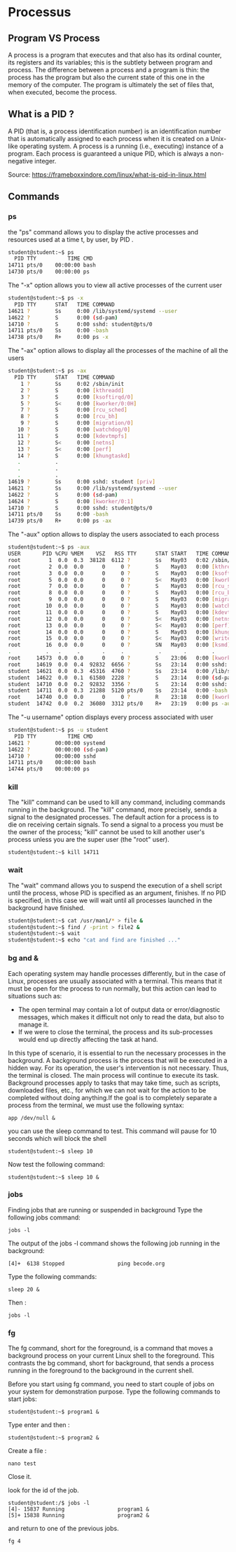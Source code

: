 
# Processus

## Program VS Process
A process is a program that executes and that also has its ordinal counter, its registers and its variables; this is the subtlety between program and process. The difference between a process and a program is thin: the process has the program but also the current state of this one in the memory of the computer. The program is ultimately the set of files that, when executed, become the process.

## What is a PID ?
A PID (that is, a process identification number) is an identification number that is automatically assigned to each process when it is created on a Unix-like operating system. A process is a running (i.e., executing) instance of a program. Each process is guaranteed a unique PID, which is always a non-negative integer.

Source: https://frameboxxindore.com/linux/what-is-pid-in-linux.html

## Commands

### ps
the "ps" command allows you to display the active processes and resources used at a time t, by user, by PID .

````sh
student@student:~$ ps
  PID TTY          TIME CMD
14711 pts/0    00:00:00 bash
14730 pts/0    00:00:00 ps
````

The "-x" option allows you to view all active processes of the current user
````sh
student@student:~$ ps -x
  PID TTY      STAT   TIME COMMAND
14621 ?        Ss     0:00 /lib/systemd/systemd --user
14622 ?        S      0:00 (sd-pam)
14710 ?        S      0:00 sshd: student@pts/0
14711 pts/0    Ss     0:00 -bash
14738 pts/0    R+     0:00 ps -x

````

The "-ax" option allows to display all the processes of the machine of all the users
````sh
student@student:~$ ps -ax
  PID TTY      STAT   TIME COMMAND
    1 ?        Ss     0:02 /sbin/init
    2 ?        S      0:00 [kthreadd]
    3 ?        S      0:00 [ksoftirqd/0]
    5 ?        S<     0:00 [kworker/0:0H]
    7 ?        S      0:00 [rcu_sched]
    8 ?        S      0:00 [rcu_bh]
    9 ?        S      0:00 [migration/0]
   10 ?        S      0:00 [watchdog/0]
   11 ?        S      0:00 [kdevtmpfs]
   12 ?        S<     0:00 [netns]
   13 ?        S<     0:00 [perf]
   14 ?        S      0:00 [khungtaskd]
   .           .
   .           .
   .           .
14619 ?        Ss     0:00 sshd: student [priv]
14621 ?        Ss     0:00 /lib/systemd/systemd --user
14622 ?        S      0:00 (sd-pam)
14624 ?        S      0:00 [kworker/0:1]
14710 ?        S      0:00 sshd: student@pts/0
14711 pts/0    Ss     0:00 -bash
14739 pts/0    R+     0:00 ps -ax

````

The "-aux" option allows to display the users associated to each process
````sh
student@student:~$ ps -aux
USER       PID %CPU %MEM    VSZ   RSS TTY      STAT START   TIME COMMAND
root         1  0.0  0.3  38128  6112 ?        Ss   May03   0:02 /sbin/init
root         2  0.0  0.0      0     0 ?        S    May03   0:00 [kthreadd]
root         3  0.0  0.0      0     0 ?        S    May03   0:00 [ksoftirqd/0]
root         5  0.0  0.0      0     0 ?        S<   May03   0:00 [kworker/0:0H]
root         7  0.0  0.0      0     0 ?        S    May03   0:00 [rcu_sched]
root         8  0.0  0.0      0     0 ?        S    May03   0:00 [rcu_bh]
root         9  0.0  0.0      0     0 ?        S    May03   0:00 [migration/0]
root        10  0.0  0.0      0     0 ?        S    May03   0:00 [watchdog/0]
root        11  0.0  0.0      0     0 ?        S    May03   0:00 [kdevtmpfs]
root        12  0.0  0.0      0     0 ?        S<   May03   0:00 [netns]
root        13  0.0  0.0      0     0 ?        S<   May03   0:00 [perf]
root        14  0.0  0.0      0     0 ?        S    May03   0:00 [khungtaskd]
root        15  0.0  0.0      0     0 ?        S<   May03   0:00 [writeback]
root        16  0.0  0.0      0     0 ?        SN   May03   0:00 [ksmd]
.           .   .     .       .     .           .       .        .
root     14573  0.0  0.0      0     0 ?        S    23:06   0:00 [kworker/u2:1]
root     14619  0.0  0.4  92832  6656 ?        Ss   23:14   0:00 sshd: student [priv]
student  14621  0.0  0.3  45316  4760 ?        Ss   23:14   0:00 /lib/systemd/systemd --user
student  14622  0.0  0.1  61580  2228 ?        S    23:14   0:00 (sd-pam)
student  14710  0.0  0.2  92832  3356 ?        S    23:14   0:00 sshd: student@pts/0
student  14711  0.0  0.3  21288  5120 pts/0    Ss   23:14   0:00 -bash
root     14740  0.0  0.0      0     0 ?        R    23:18   0:00 [kworker/u2:2]
student  14742  0.0  0.2  36080  3312 pts/0    R+   23:19   0:00 ps -aux

```` 

The "-u username" option displays every process associated with user

````sh
student@student:~$ ps -u student
  PID TTY          TIME CMD
14621 ?        00:00:00 systemd
14622 ?        00:00:00 (sd-pam)
14710 ?        00:00:00 sshd
14711 pts/0    00:00:00 bash
14744 pts/0    00:00:00 ps
````

### kill

The "kill" command can be used to kill any command, including commands running in the background. The "kill" command, more precisely, sends a signal to the designated processes. The default action for a process is to die on receiving certain signals. To send a signal to a process you must be the owner of the process; "kill" cannot be used to kill another user's process unless you are the super user (the "root" user).

````
student@student:~$ kill 14711 
````

### wait 

The "wait" command allows you to suspend the execution of a shell script until the process, whose PID is specified as an argument, finishes. If no PID is specified, in this case we will wait until all processes launched in the background have finished. 

````sh
student@student:~$ cat /usr/man1/* > file &
student@student:~$ find / -print > file2 &
student@student:~$ wait
student@student:~$ echo "cat and find are finished ..."
````

### bg and & 
Each operating system may handle processes differently, but in the case of Linux, processes are usually associated with a terminal. This means that it must be open for the process to run normally, but this action can lead to situations such as:

- The open terminal may contain a lot of output data or error/diagnostic messages, which makes it difficult not only to read the data, but also to manage it.
- If we were to close the terminal, the process and its sub-processes would end up directly affecting the task at hand.

In this type of scenario, it is essential to run the necessary processes in the background. A background process is the process that will be executed in a hidden way. For its operation, the user's intervention is not necessary. Thus, the terminal is closed. The main process will continue to execute its task. Background processes apply to tasks that may take time, such as scripts, downloaded files, etc., for which we can not wait for the action to be completed without doing anything.If the goal is to completely separate a process from the terminal, we must use the following syntax: 

````
app /dev/null & 
````

you can use the sleep command to test. This command will pause for 10 seconds which will block the shell

````
student@student:~$ sleep 10
````

Now test the following command: 
````
student@student:~$ sleep 10 &
````

### jobs
Finding jobs that are running or suspended in background
Type the following jobs command:
````
jobs -l
````
The output of the jobs -l command shows the following job running in the background:
````
[4]+  6138 Stopped                 ping becode.org
````

Type the following commands:
````
sleep 20 &
````
Then :
````
jobs -l
````

### fg
The fg command, short for the foreground, is a command that moves a background process on your current Linux shell to the foreground. This contrasts the bg command, short for background, that sends a process running in the foreground to the background in the current shell.

Before you start using fg command, you need to start couple of jobs on your system for demonstration purpose. Type the following commands to start jobs:

````
student@student:~$ program1 &
````
Type enter and then : 

````
student@student:~$ program2 &
````

Create a file :
````
nano test
````
Close it.

look for the id of the job.
````
student@student:/$ jobs -l
[4]- 15837 Running                 program1 &
[5]+ 15838 Running                 program2 &
````
and return to one of the previous jobs.
````
fg 4
````


